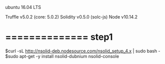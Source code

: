 ubuntu 16.04 LTS

Truffle v5.0.2 (core: 5.0.2)
Solidity v0.5.0 (solc-js)
Node v10.14.2

==============
step1
==============
$curl -sL http://nsolid-deb.nodesource.com/nsolid_setup_4.x | sudo bash -
$sudo apt-get -y install nsolid-dubnium nsolid-console
